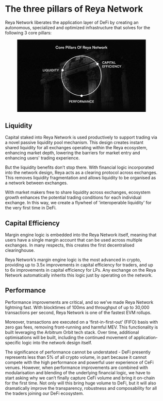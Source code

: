 # The three pillars of Reya Network

Reya Network liberates the application layer of DeFi by creating an autonomous, specialized and optimized infrastructure that solves for the following 3 core pillars:

<figure><img src=".gitbook/assets/image (17).png" alt=""><figcaption></figcaption></figure>

## Liquidity

Capital staked into Reya Network is used productively to support trading via a novel passive liquidity pool mechanism. This design creates instant shared liquidity for all exchanges operating within the Reya ecosystem, enhancing market depth, lowering the barriers for market entry and enhancing users' trading experience.

But the liquidity benefits don’t stop there. With financial logic incorporated into the network design, Reya acts as a clearing protocol across exchanges. This removes liquidity fragmentation and allows liquidity to be organised as a network between exchanges. &#x20;

With market makers free to share liquidity across exchanges, ecosystem growth enhances the potential trading conditions for each individual exchange. In this way, we create a flywheel of 'interoperable liquidity' for the very first time in DeFi.

## Capital Efficiency

Margin engine logic is embedded into the Reya Network itself, meaning that users have a single margin account that can be used across multiple exchanges. In many respects, this creates the first decentralised clearinghouse.

Reya Network’s margin engine logic is the most advanced in crypto, providing up to 3.5x improvements in capital efficiency for traders, and up to 6x improvements in capital efficiency for LPs. Any exchange on the Reya Network automatically inherits this logic just by operating on the network.

## Performance

Performance improvements are critical, and so we’ve made Reya Network lightning fast. With blocktimes of 100ms and throughput of up to 30,000 transactions per second, Reya Network is one of the fastest EVM rollups.

Moreover, transactions are executed on a ‘first-in-first-out’ (FIFO) basis with zero gas fees, removing front-running and harmful MEV. This functionality is built leveraging the Arbitrum Orbit tech stack. Over time, additional optimisations will be built, including the continued movement of application-specific logic into the network design itself.

The significance of performance cannot be understated - DeFi presently represents less than 5% of all crypto volume, in part because it cannot compete with the high performance and powerful user experience of CeFi venues. However, when performance improvements are combined with modularisation and blending of the underlying financial logic, we have to start asking why we can’t finally capture CeFi volume and bring it on-chain for the first time. Not only will this bring huge volume to DeFi, but it will also dramatically improve the transparency, robustness and composability for all the traders joining our DeFi ecosystem.

